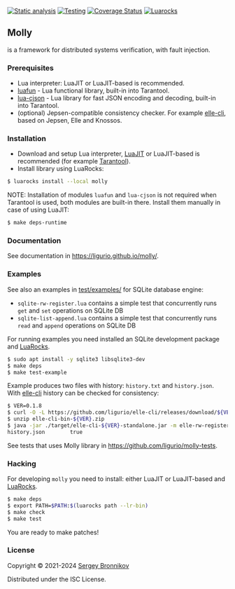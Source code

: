 [![Static analysis](https://github.com/ligurio/molly/actions/workflows/check.yaml/badge.svg)](https://github.com/ligurio/molly/actions/workflows/check.yaml)
[![Testing](https://github.com/ligurio/molly/actions/workflows/test.yaml/badge.svg)](https://github.com/ligurio/molly/actions/workflows/test.yaml)
[![Coverage Status](https://coveralls.io/repos/github/ligurio/molly/badge.svg)](https://coveralls.io/github/ligurio/molly)
[![Luarocks](https://img.shields.io/luarocks/v/ligurio/molly/scm-1)](https://luarocks.org/modules/ligurio/molly)

## Molly

is a framework for distributed systems verification, with fault injection.

### Prerequisites

- Lua interpreter: LuaJIT or LuaJIT-based is recommended.
- [luafun](https://luafun.github.io/) - Lua functional library, built-in into
  Tarantool.
- [lua-cjson](https://github.com/mpx/lua-cjson) - Lua library for fast JSON
  encoding and decoding, built-in into Tarantool.
- (optional) Jepsen-compatible consistency checker. For example
  [elle-cli](https://github.com/ligurio/elle-cli), based on Jepsen, Elle and
  Knossos.

### Installation

- Download and setup Lua interpreter, [LuaJIT](https://luajit.org/install.html)
  or LuaJIT-based is recommended (for example
  [Tarantool](https://www.tarantool.io/download/)).
- Install library using LuaRocks:

```sh
$ luarocks install --local molly
```

NOTE: Installation of modules `luafun` and `lua-cjson` is not required when
Tarantool is used, both modules are built-in there. Install them manually in
case of using LuaJIT:

```sh
$ make deps-runtime
```

### Documentation

See documentation in https://ligurio.github.io/molly/.

### Examples

See also an examples in [test/examples/](/test/examples/) for SQLite database
engine:
- `sqlite-rw-register.lua` contains a simple test that concurrently runs `get`
  and `set` operations on SQLite DB
- `sqlite-list-append.lua` contains a simple test that concurrently runs `read`
  and `append` operations on SQLite DB

For running examples you need installed an SQLite development package and
[LuaRocks](https://github.com/luarocks/luarocks/wiki/Download).

```sh
$ sudo apt install -y sqlite3 libsqlite3-dev
$ make deps
$ make test-example
```

Example produces two files with history: `history.txt` and `history.json`. With
[elle-cli](https://github.com/ligurio/elle-cli#usage) history can be checked
for consistency:

```sh
$ VER=0.1.8
$ curl -O -L https://github.com/ligurio/elle-cli/releases/download/${VER}/elle-cli-bin-${VER}.zip
$ unzip elle-cli-bin-${VER}.zip
$ java -jar ./target/elle-cli-${VER}-standalone.jar -m elle-rw-register history.json
history.json        true
```

See tests that uses Molly library in https://github.com/ligurio/molly-tests.

### Hacking

For developing `molly` you need to install: either LuaJIT or LuaJIT-based
and [LuaRocks](https://github.com/luarocks/luarocks/wiki/Download).

```sh
$ make deps
$ export PATH=$PATH:$(luarocks path --lr-bin)
$ make check
$ make test
```

You are ready to make patches!

### License

Copyright © 2021-2024 [Sergey Bronnikov](https://bronevichok.ru/)

Distributed under the ISC License.
